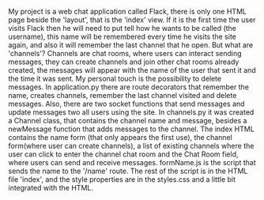 My project is a web chat application called Flack, there is only one HTML page beside the  'layout', that is the 'index' view.
If it is the first time the user visits Flack then he will need to put tell how he wants to be called (the username), this name will be remembered every time he visits the site again, and also it will remember the last channel that he open.
But what are 'channels'? Channels are chat rooms, where users can interact sending messages, they can create channels and join other chat rooms already created, the messages will appear with the name of the user that sent it and the time it was sent.
My personal touch is the possibility to delete messages.
In application.py there are route decorators that remember the name, creates channels, remember the last channel visited and delete messages. Also, there are two socket functions that send messages and update messages two all users using the site.
In channels.py it was created a Channel class, that contains the channel name and message, besides a newMessage function that adds messages to the channel.
The index HTML contains the name form (that only appears the first use), the channel form(where user can create channels), a list of existing channels where the user can click to enter the channel chat room and the Chat Room field, where users can send and receive messages.
formName.js is the script that sends the name to the '/name' route.
The rest of the script is in the HTML file 'index', and the style properties are in the styles.css and a little bit integrated with the  HTML.

